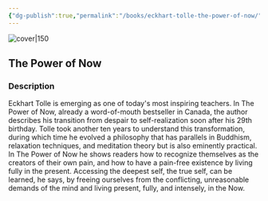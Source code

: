 ```yaml
---
{"dg-publish":true,"permalink":"/books/eckhart-tolle-the-power-of-now/","title":"\"The Power of Now\"","tags":["philosophy","non-fiction"]}
---
```




![cover|150](http://books.google.com/books/content?id=QFQ7DwAAQBAJ&printsec=frontcover&img=1&zoom=1&edge=curl&source=gbs_api)

## The Power of Now

### Description

Eckhart Tolle is emerging as one of today's most inspiring teachers. In The Power of Now, already a word-of-mouth bestseller in Canada, the author describes his transition from despair to self-realization soon after his 29th birthday. Tolle took another ten years to understand this transformation, during which time he evolved a philosophy that has parallels in Buddhism, relaxation techniques, and meditation theory but is also eminently practical. In The Power of Now he shows readers how to recognize themselves as the creators of their own pain, and how to have a pain-free existence by living fully in the present. Accessing the deepest self, the true self, can be learned, he says, by freeing ourselves from the conflicting, unreasonable demands of the mind and living present, fully, and intensely, in the Now.
```